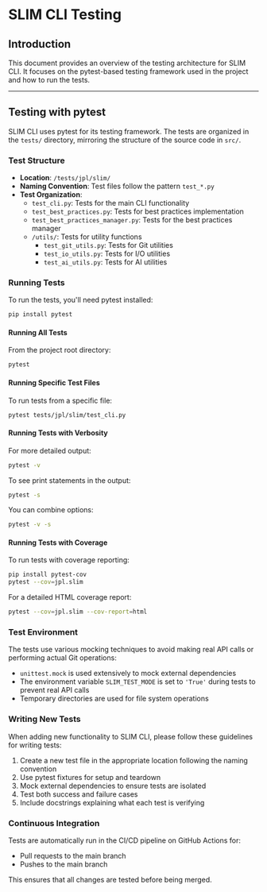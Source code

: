 # SLIM CLI Testing

## Introduction
This document provides an overview of the testing architecture for SLIM CLI. It focuses on the pytest-based testing framework used in the project and how to run the tests.

---
## Testing with pytest

SLIM CLI uses pytest for its testing framework. The tests are organized in the `tests/` directory, mirroring the structure of the source code in `src/`.

### Test Structure

- **Location**: `/tests/jpl/slim/`
- **Naming Convention**: Test files follow the pattern `test_*.py`
- **Test Organization**:
  - `test_cli.py`: Tests for the main CLI functionality
  - `test_best_practices.py`: Tests for best practices implementation
  - `test_best_practices_manager.py`: Tests for the best practices manager
  - `/utils/`: Tests for utility functions
    - `test_git_utils.py`: Tests for Git utilities
    - `test_io_utils.py`: Tests for I/O utilities
    - `test_ai_utils.py`: Tests for AI utilities

### Running Tests

To run the tests, you'll need pytest installed:

```bash
pip install pytest
```

#### Running All Tests

From the project root directory:

```bash
pytest
```

#### Running Specific Test Files

To run tests from a specific file:

```bash
pytest tests/jpl/slim/test_cli.py
```

#### Running Tests with Verbosity

For more detailed output:

```bash
pytest -v
```

To see print statements in the output:

```bash
pytest -s
```

You can combine options:

```bash
pytest -v -s
```

#### Running Tests with Coverage

To run tests with coverage reporting:

```bash
pip install pytest-cov
pytest --cov=jpl.slim
```

For a detailed HTML coverage report:

```bash
pytest --cov=jpl.slim --cov-report=html
```

### Test Environment

The tests use various mocking techniques to avoid making real API calls or performing actual Git operations:

- `unittest.mock` is used extensively to mock external dependencies
- The environment variable `SLIM_TEST_MODE` is set to `'True'` during tests to prevent real API calls
- Temporary directories are used for file system operations

### Writing New Tests

When adding new functionality to SLIM CLI, please follow these guidelines for writing tests:

1. Create a new test file in the appropriate location following the naming convention
2. Use pytest fixtures for setup and teardown
3. Mock external dependencies to ensure tests are isolated
4. Test both success and failure cases
5. Include docstrings explaining what each test is verifying

### Continuous Integration

Tests are automatically run in the CI/CD pipeline on GitHub Actions for:
- Pull requests to the main branch
- Pushes to the main branch

This ensures that all changes are tested before being merged.
